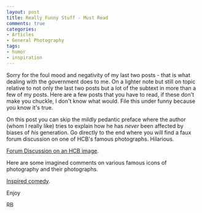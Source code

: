 ```yaml
---
layout: post
title: Really Funny Stuff - Must Read
comments: true
categories:
- Articles
- General Photography
tags:
- humor
- inspiration
---
```

Sorry for the foul mood and negativity of my last two posts - that is what dealing with the government does to me. On a lighter note but still on topic relative to not only the last two posts but a lot of the subtext in more than a few of my posts. Here are a few posts that you have to read, if these don't make you chuckle, I don't know what would. File this under funny because you know it's true.

On this post you can skip the mildly pedantic preface where the author (whom I really like) tries to explain how he has <em>never</em> been affected by biases of <em>his</em> generation. Go directly to the end where you will find a faux forum discussion on one of HCB's famous photographs. Hilarious.

<a href="http://www.ultrasomething.com/photography/2010/06/click-clique/">Forum Discussion on an HCB image</a>.

Here are some imagined comments on various famous icons of photography and their photographs.

<a href="http://theonlinephotographer.blogspot.com/2006/06/great-photographers-on-internet.html">Inspired comedy</a>.

Enjoy

RB